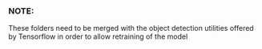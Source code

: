 ### NOTE:

These folders need to be merged with the object detection utilities offered by Tensorflow in order to allow retraining of the model